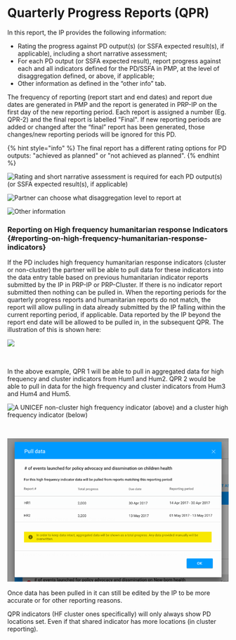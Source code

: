 # Quarterly Progress Reports \(QPR\)

In this report, the IP provides the following information:

* Rating the progress against PD output\(s\) \(or SSFA expected result\(s\), if applicable\), including a short narrative assessment;
* For each PD output \(or SSFA expected result\), report progress against each and all indicators defined for the PD/SSFA in PMP, at the level of disaggregation defined, or above, if applicable;
* Other information as defined in the “other info” tab.

The frequency of reporting \(report start and end dates\) and report due dates are generated in PMP and the report is generated in PRP-IP on the first day of the new reporting period. Each report is assigned a number \(Eg. QPR-2\) and the final report is labelled "Final". If new reporting periods are added or changed after the “final” report has been generated, those changes/new reporting periods will be ignored for this PD.

{% hint style="info" %}
The final report has a different rating options for PD outputs: "achieved as planned" or "not achieved as planned".
{% endhint %}

![Rating and short narrative assessment is required for each PD output\(s\) \(or SSFA expected result\(s\), if applicable\)](https://blobscdn.gitbook.com/v0/b/gitbook-28427.appspot.com/o/assets%2F-KzwqgC7O0kW5EDlHvvK%2F-LAWg-O_lUlN1LvZuuCK%2F-LAWlzOx7mdPY13RQ2lf%2FReporting-IP-Enter-Data_02_C.png?alt=media&token=dd7f0723-bb3f-456a-bad9-92b1c54df30f)

![Partner can choose what disaggregation level to report at](https://blobscdn.gitbook.com/v0/b/gitbook-28427.appspot.com/o/assets%2F-KzwqgC7O0kW5EDlHvvK%2F-LAWg-O_lUlN1LvZuuCK%2F-LAWllqmiYYOZPvRdCT8%2FReporting-IP-Enter-Data_05.png?alt=media&token=2a6dd56a-32db-4152-a2a9-ba439949f6f8)

![Other information](https://blobscdn.gitbook.com/v0/b/gitbook-28427.appspot.com/o/assets%2F-KzwqgC7O0kW5EDlHvvK%2F-LAWg-O_lUlN1LvZuuCK%2F-LAWlVRnbRL6aY6NSpSo%2FReporting-IP-Other-Info_01.png?alt=media&token=a5255aa3-005c-4c91-8e16-b78b5108fdc0)

### Reporting on High frequency humanitarian response Indicators {#reporting-on-high-frequency-humanitarian-response-indicators}

If the PD includes high frequency humanitarian response indicators \(cluster or non-cluster\) the partner will be able to pull data for these indicators into the data entry table based on previous humanitarian indicator reports submitted by the IP in PRP-IP or PRP-Cluster. If there is no indicator report submitted then nothing can be pulled in. When the reporting periods for the quarterly progress reports and humanitarian reports do not match, the report will allow pulling in data already submitted by the IP falling within the current reporting period, if applicable. Data reported by the IP beyond the report end date will be allowed to be pulled in, in the subsequent QPR. The illustration of this is shown here:

![](https://lh3.googleusercontent.com/HwEoAhrpg6BpFmR1SYEeu6sUF-kVHHExxO90vVt1BC1tvi8ex81VOLrFxIYSurWABeUzG4lvBqCP-wijyc_ZUlBKuVKxv3CIbCnM4M2Oq_ufk9R07BeNCBEWoa02byVh-YoDOL2Zxeygv7iA_Q)

​

In the above example, QPR 1 will be able to pull in aggregated data for high frequency and cluster indicators from Hum1 and Hum2. QPR 2 would be able to pull in data for the high frequency and cluster indicators from Hum3 and Hum4 and Hum5.

![A UNICEF non-cluster high frequency indicator \(above\) and a cluster high frequency indicator \(below\)](https://blobscdn.gitbook.com/v0/b/gitbook-28427.appspot.com/o/assets%2F-KzwqgC7O0kW5EDlHvvK%2F-LAWg-O_lUlN1LvZuuCK%2F-LAWg1t9hBI2sYCidIL-%2FReporting-IP-Enter-Data_02.png?alt=media&token=9e59d756-3cd3-4a35-a8c3-202010361b90)

​

![Modal to show user data from which HR&apos;s is being pulled in for this particular QPR high frequency indicator](../../../.gitbook/assets/pull-data-modal.png)

Once data has been pulled in it can still be edited by the IP to be more accurate or for other reporting reasons.

QPR indicators \(HF cluster ones specifically\) will only always show PD locations set. Even if that shared indicator has more locations \(in cluster reporting\).

